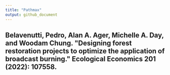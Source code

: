 ```yaml
---
title: "Pathmax"
output: github_document
---
```


 

## Belavenutti, Pedro, Alan A. Ager, Michelle A. Day, and Woodam Chung. "Designing forest restoration projects to optimize the application of broadcast burning." Ecological Economics 201 (2022): 107558.
